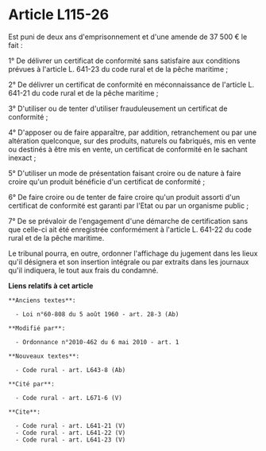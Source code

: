 # Article L115-26

Est puni de deux ans d'emprisonnement et d'une amende de 37 500 € le fait : 

1° De délivrer un certificat de conformité sans satisfaire aux conditions prévues à l'article L. 641-23 du code rural et de
la pêche maritime ; 

2° De délivrer un certificat de conformité en méconnaissance de l'article L. 641-21 du code rural et de la pêche maritime ; 

3° D'utiliser ou de tenter d'utiliser frauduleusement un certificat de conformité ; 

4° D'apposer ou de faire apparaître, par addition, retranchement ou par une altération quelconque, sur des produits, naturels
ou fabriqués, mis en vente ou destinés à être mis en vente, un certificat de conformité en le sachant inexact ; 

5° D'utiliser un mode de présentation faisant croire ou de nature à faire croire qu'un produit bénéficie d'un certificat de
conformité ; 

6° De faire croire ou de tenter de faire croire qu'un produit assorti d'un certificat de conformité est garanti par l'Etat ou
par un organisme public ; 

7° De se prévaloir de l'engagement d'une démarche de certification sans que celle-ci ait été enregistrée conformément à
l'article L. 641-22 du code rural et de la pêche maritime. 

Le tribunal pourra, en outre, ordonner l'affichage du jugement dans les lieux qu'il désignera et son insertion intégrale ou
par extraits dans les journaux qu'il indiquera, le tout aux frais du condamné.

**Liens relatifs à cet article**

	**Anciens textes**:

	  - Loi n°60-808 du 5 août 1960 - art. 28-3 (Ab)

	**Modifié par**:

	  - Ordonnance n°2010-462 du 6 mai 2010 - art. 1

	**Nouveaux textes**:

	  - Code rural - art. L643-8 (Ab)

	**Cité par**:

	  - Code rural - art. L671-6 (V)

	**Cite**:

	  - Code rural - art. L641-21 (V)
	  - Code rural - art. L641-22 (V)
	  - Code rural - art. L641-23 (V)
